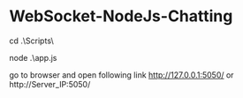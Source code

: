 # WebSocket-NodeJs-Chatting

cd .\Scripts\

node .\app.js

go to browser and open following link
http://127.0.0.1:5050/
or
http://Server_IP:5050/
